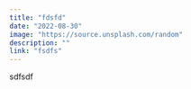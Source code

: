 ```yaml
---
title: "fdsfd"
date: "2022-08-30"
image: "https://source.unsplash.com/random"
description: ""
link: "fsdfs"
---
```


sdfsdf